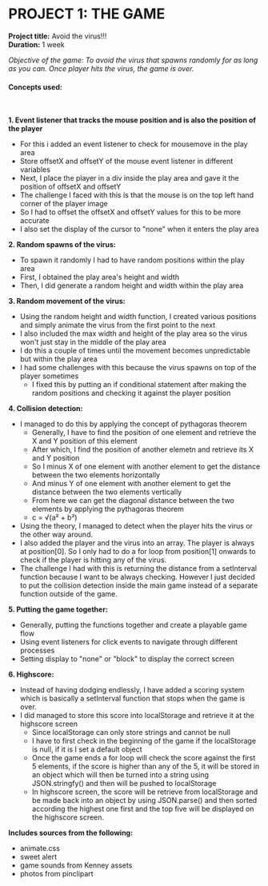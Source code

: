 <h1>PROJECT 1: THE GAME</h1> 

**Project title:** Avoid the virus!!! <br>
**Duration:** 1 week <br>

_Objective of the game: To avoid the virus that spawns randomly for as long as you can. Once player hits the virus, the game is over._ <br>

<h4>Concepts used:</h4><br>

**1. Event listener that tracks the mouse position and is also the position of the player**
   - For this i added an event listener to check for mousemove in the play area
   - Store offsetX and offsetY of the mouse event listener in different variables
   - Next, I place the player in a div inside the play area and gave it the position of offsetX and offsetY
   - The challenge I faced with this is that the mouse is on the top left hand corner of the player image
   - So I had to offset the offsetX and offsetY values for this to be more accurate
   - I also set the display of the cursor to "none" when it enters the play area

**2. Random spawns of the virus: <br>**
   - To spawn it randomly I had to have random positions within the play area 
   - First, I obtained the play area's height and width
   - Then, I did generate a random height and width within the play area
  
**3. Random movement of the virus: <br>**
   - Using the random height and width function, I created various positions and simply animate the virus from the first point to the next
   - I also included the max width and height of the play area so the virus won't just stay in the middle of the play area
   - I do this a couple of times until the movement becomes unpredictable but within the play area
   - I had some challenges with this because the virus spawns on top of the player sometimes
      - I fixed this by putting an if conditional statement after making the random positions and checking it against the player position
      
**4. Collision detection: <br>**
  - I managed to do this by applying the concept of pythagoras theorem
      - Generally, I have to find the position of one element and retrieve the X and Y position of this element
      - After which, I find the position of another elemetn and retrieve its X and Y position
      - So I minus X of one element with another element to get the distance between the two elements horizontally
      - And minus Y of one element with another element to get the distance between the two elements vertically
      - From here we can get the diagonal distance between the two elements by applying the pythagoras theorem
      - c = √(a² + b²)
  - Using the theory, I managed to detect when the player hits the virus or the other way around.
  - I also added the player and the virus into an array. The player is always at position[0]. So I only had to do a for loop from position[1] onwards to check if the player is hitting any of the virus.
  - The challenge I had with this is returning the distance from a setInterval function because I want to be always checking. However I just decided to put the collision detection inside the main game instead of a separate function outside of the game.
 
**5. Putting the game together: <br>** 
  - Generally, putting the functions together and create a playable game flow
  - Using event listeners for click events to navigate through different processes
  - Setting display to "none" or "block" to display the correct screen
  
**6. Highscore: <br>** 
  - Instead of having dodging endlessly, I have added a scoring system which is basically a setInterval function that stops when the game is over.
  - I did managed to store this score into localStorage and retrieve it at the highscore screen
      - Since localStorage can only store strings and cannot be null
      - I have to first check in the beginning of the game if the localStorage is null, if it is I set a default object
      - Once the game ends a for loop will check the score against the first 5 elements, if the score is higher than any of the 5, it will be stored in an object which will then be turned into a string using JSON.stringfy() and then will be pushed to localStorage
      - In highscore screen, the score will be retrieve from localStorage and be made back into an object by using JSON.parse() and then sorted according the highest one first and the top five will be displayed on the highscore screen. 




**Includes sources from the following:** <br>
- animate.css
- sweet alert
- game sounds from Kenney assets
- photos from pinclipart




